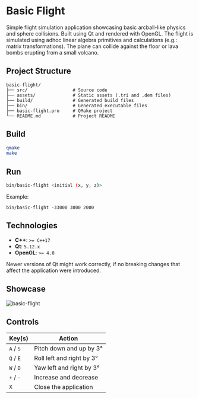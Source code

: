 # Basic Flight

Simple flight simulation application showcasing basic arcball-like physics and sphere collisions. Built using Qt and rendered with OpenGL.
The flight is simulated using adhoc linear algebra primitives and calculations (e.g.: matrix transformations).
The plane can collide against the floor or lava bombs erupting from a small volcano.

## Project Structure

```plaintext
basic-flight/
├── src/                 # Source code
├── assets/              # Static assets (.tri and .dem files)
├── build/               # Generated build files
├── bin/                 # Generated executable files
├── basic-flight.pro     # QMake project
└── README.md            # Project README
```

## Build

```bash
qmake
make
```

## Run

```bash
bin/basic-flight <initial (x, y, z)>
```

Example:

```shell
bin/basic-flight -33000 3000 2000
```

## Technologies

* **C++**: `>= C++17`
* **Qt**: `5.12.x`
* **OpenGL**: `>= 4.0`

Newer versions of Qt might work correctly, if no breaking changes that affect the application were introduced.

## Showcase

![basic-flight](https://github.com/user-attachments/assets/1e457f28-ac3e-4172-8f80-ef44ef4a60af)

## Controls

| Key(s)                  | Action                                |
|-------------------------|---------------------------------------|
| `A` / `S`               | Pitch down and up by 3°               |
| `Q` / `E`               | Roll left and right by 3°             |
| `W` / `D`               | Yaw left and right by 3°              |
| `+` / `-`               | Increase and decrease                 |
| `X`                     | Close the application                 |
